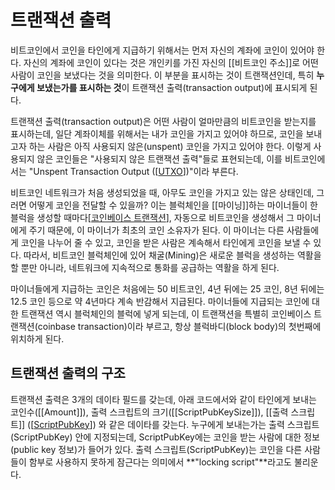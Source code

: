 # 트랜잭션 출력

비트코인에서 코인을 타인에게 지급하기 위해서는 먼저 자신의 계좌에 코인이 있어야 한다. 자신의 계좌에 코인이 있다는 것은 개인키를 가진 자신의 [[비트코인 주소]]로 어떤 사람이 코인을 보냈다는 것을 의미한다. 이 부분을 표시하는 것이 트랜잭션인데, 특히 **누구에게 보냈는가를 표시하는 것**이 트랜잭션 출력(transaction output)에 표시되게 된다.  

트랜잭션 출력(transaction output)은 어떤 사람이 얼마만큼의 비트코인을 받는지를 표시하는데, 일단 계좌이체를 위해서는 내가 코인을 가지고 있어야 하므로, 코인을 보내고자 하는 사람은 아직 사용되지 않은(unspent) 코인을 가지고 있어야 한다. 이렇게 사용되지 않은 코인들은 "사용되지 않은 트랜잭션 출력"들로 표현되는데, 이를 비트코인에서는 "Unspent Transaction Output ([[UTXO]])"이라 부른다.

비트코인 네트워크가 처음 생성되었을 때, 아무도 코인을 가지고 있는 않은 상태인데, 그러면 어떻게 코인을 전달할 수 있을까? 이는 블럭체인을 [[마이닝]]하는 마이너들이 한 블럭을 생성할 때마다[[코인베이스 트랜잭션]], 자동으로 비트코인을 생성해서 그 마이너에게 주기 때문에, 이 마이너가 최초의 코인 소유자가 된다. 이 마이너는 다른 사람들에게 코인을 나누어 줄 수 있고, 코인을 받은 사람은 계속해서 타인에게 코인을 보낼 수 있다. 따라서, 비트코인 블럭체인에 있어 채굴(Mining)은 새로운 블럭을 생성하는 역활을 할 뿐만 아니라, 네트워크에 지속적으로 통화를 공급하는 역활을 하게 된다.

마이너들에게 지급하는 코인은 처음에는 50 비트코인, 4년 뒤에는 25 코인, 8년 뒤에는 12.5 코인 등으로 약 4년마다 계속 반감해서 지급된다. 마이너들에 지급되는 코인에 대한 트랜잭션 역시 블럭체인의 블럭에 넣게 되는데, 이 트랜잭션을 특별히 코인베이스 트랜잭션(coinbase transaction)이라 부르고, 항상 블럭바디(block body)의 첫번째에 위치하게 된다.

## 트랜잭션 출력의 구조
트랜잭션 출력은 3개의 데이타 필드를 갖는데, 아래 코드에서와 같이 타인에게 보내는 코인수([[Amount]]), 출력 스크립트의 크기([[ScriptPubKeySize]]), [[출력 스크립트]] ([[ScriptPubKey]]) 와 같은 데이타를 갖는다. 누구에게 보내는가는 출력 스크립트(ScriptPubKey) 안에 지정되는데, ScriptPubKey에는 코인을 받는 사람에 대한 정보(public key 정보)가 들어가 있다. 출력 스크립트(ScriptPubKey)는 코인을 다른 사람들이 함부로 사용하지 못하게 잠근다는 의미에서 **"locking script"**라고도 불리운다.




[//begin]: # "Autogenerated link references for markdown compatibility"
[UTXO]: UTXO "UTXO"
[코인베이스 트랜잭션]: <코인베이스 트랜잭션> "코인베이스 트랜잭션"
[ScriptPubKey]: ScriptPubKey "ScriptPubKey"
[//end]: # "Autogenerated link references"
